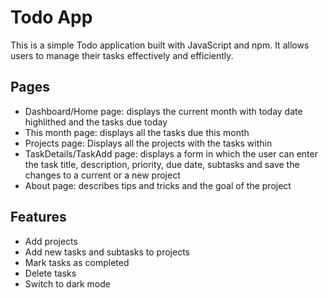 # Todo App

This is a simple Todo application built with JavaScript and npm. It allows users to manage their tasks effectively and efficiently.
## Pages
- Dashboard/Home page: displays the current month with today date highlithed and the tasks due today
- This month page: displays all the tasks due this month
- Projects page: Displays all the projects with the tasks within
- TaskDetails/TaskAdd page: displays a form in which the user can enter the task title, description, priority, due date, subtasks and save the changes to a current or a new project
- About page: describes tips and tricks and the goal of the project

## Features
- Add projects
- Add new tasks and subtasks to projects
- Mark tasks as completed
- Delete tasks
- Switch to dark mode

